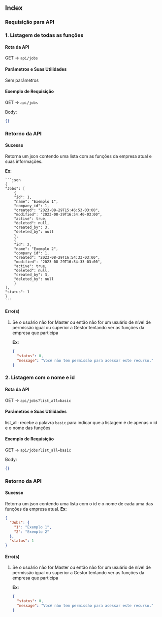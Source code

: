 ## Index

### Requisição para API

### 1. Listagem de todas as funções

#### Rota da API

GET -> `api/jobs`

#### Parâmetros e Suas Utilidades

Sem parâmetros

#### Exemplo de Requisição

GET -> `api/jobs`

Body:

```json
{}
```

### Retorno da API

#### Sucesso

Retorna um json contendo uma lista com as funções da empresa atual e suas informações.

**Ex**:

    ```json
    {
    "Jobs": [
        {
        "id": 1,
        "name": "Exemplo 1",
        "company_id": 1,
        "created": "2023-08-29T15:46:53-03:00",
        "modified": "2023-08-29T16:54:40-03:00",
        "active": true,
        "deleted": null,
        "created_by": 3,
        "deleted_by": null
        },
        {
        "id": 2,
        "name": "Exemplo 2",
        "company_id": 1,
        "created": "2023-08-29T16:54:33-03:00",
        "modified": "2023-08-29T16:54:33-03:00",
        "active": true,
        "deleted": null,
        "created_by": 3,
        "deleted_by": null
        }
    ],
    "status": 1
    }
    ```

#### Erro(s)

1.  Se o usuário não for Master ou então não for um usuário de nível de permissão igual ou superior a Gestor tentando ver as funções da empresa que participa

    **Ex**:

    ```json
    {
      "status": 0,
      "message": "Você não tem permissão para acessar este recurso."
    }
    ```

### 2. Listagem com o nome e id

#### Rota da API

GET -> `api/jobs?list_all=basic`

#### Parâmetros e Suas Utilidades

list_all: recebe a palavra `basic` para indicar que a listagem é de apenas o id e o nome das funções

#### Exemplo de Requisição

GET -> `api/jobs?list_all=basic`

Body:

```json
{}
```

### Retorno da API

#### Sucesso

Retorna um json contendo uma lista com o id e o nome de cada uma das funções da empresa atual.
**Ex**:

```json
{
  "Jobs": {
    "1": "Exemplo 1",
    "2": "Exemplo 2"
  },
  "status": 1
}
```

#### Erro(s)

1.  Se o usuário não for Master ou então não for um usuário de nível de permissão igual ou superior a Gestor tentando ver as funções da empresa que participa

    **Ex**:

    ```json
    {
      "status": 0,
      "message": "Você não tem permissão para acessar este recurso."
    }
    ```
